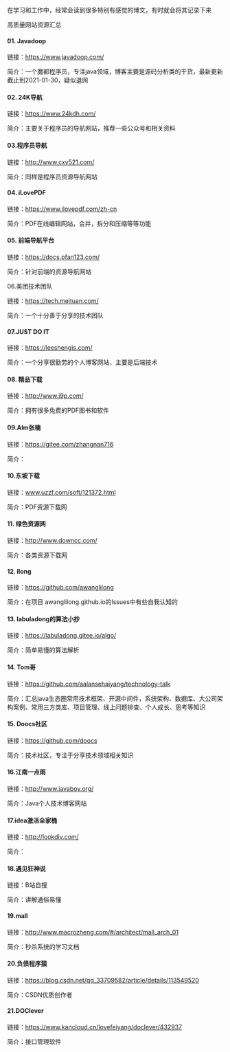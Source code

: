 在学习和工作中，经常会读到很多特别有感觉的博文，有时就会将其记录下来

高质量网站资源汇总

#### 01. Javadoop

链接：https://www.javadoop.com/

简介：一个魔都程序员，专注java领域，博客主要是源码分析类的干货，最新更新截止到2021-01-30，疑似退网

#### 02. 24K导航

链接：https://www.24kdh.com/

简介：主要关于程序员的导航网站，推荐一些公众号和相关资料

#### 03.程序员导航

链接：http://www.cxy521.com/

简介：同样是程序员资源导航网站

#### 04. iLovePDF

链接：https://www.ilovepdf.com/zh-cn

简介：PDF在线编辑网站，合并，拆分和压缩等等功能

#### 05. 前端导航平台

链接：https://docs.pfan123.com/

简介：针对前端的资源导航网站

06.美团技术团队

链接：https://tech.meituan.com/

简介：一个十分善于分享的技术团队

#### 07.JUST DO IT

链接：https://leeshengis.com/

简介：一个分享很勤劳的个人博客网站，主要是后端技术

#### 08. 精品下载

链接：http://www.j9p.com/

简介：拥有很多免费的PDF图书和软件

#### 09.Alm张楠

链接：https://gitee.com/zhangnan716

简介：

#### 10.东坡下载

链接：www.uzzf.com/soft/121372.html

简介：PDF资源下载网

#### 11. 绿色资源网

链接：http://www.downcc.com/

简介：各类资源下载网

#### 12. llong

链接：https://github.com/awanglilong

简介：在项目 awanglilong.github.io的Issues中有些自我认知的

#### 13. labuladong的算法小抄

链接：https://labuladong.gitee.io/algo/

简介：简单易懂的算法解析

#### 14. Tom哥        

链接：https://github.com/aalansehaiyang/technology-talk

简介：汇总java生态圈常用技术框架、开源中间件，系统架构、数据库、大公司架构案例、常用三方类库、项目管理、线上问题排查、个人成长、思考等知识      

#### 15. Doocs社区

链接：https://github.com/doocs

简介：技术社区，专注于分享技术领域相关知识

#### 16.江南一点雨                    

链接：http://www.javaboy.org/

简介：Java个人技术博客网站

#### 17.idea激活全家桶

链接：http://lookdiv.com/

简介：

#### 18.遇见狂神说

链接：B站自搜

简介：讲解通俗易懂

#### 19.mall

链接：http://www.macrozheng.com/#/architect/mall_arch_01

简介：秒杀系统的学习文档

#### 20.负债程序猿

链接：https://blog.csdn.net/qq_33709582/article/details/113549520

简介：CSDN优质创作者

#### 21.DOClever

链接：https://www.kancloud.cn/lovefeiyang/doclever/432937

简介：接口管理软件

